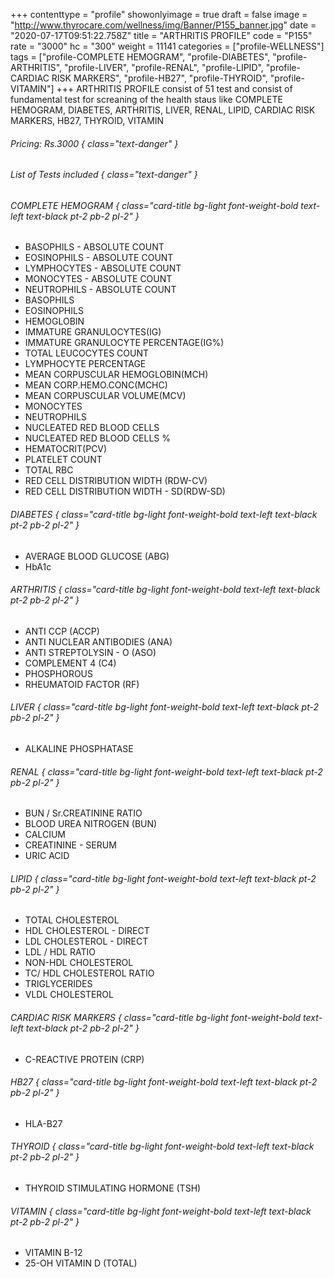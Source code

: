 +++
contenttype = "profile"
showonlyimage = true
draft = false
image = "http://www.thyrocare.com/wellness/img/Banner/P155_banner.jpg"
date = "2020-07-17T09:51:22.758Z"
title = "ARTHRITIS PROFILE"
code = "P155"
rate = "3000"
hc = "300"
weight = 11141
categories = ["profile-WELLNESS"]
tags = ["profile-COMPLETE HEMOGRAM", "profile-DIABETES", "profile-ARTHRITIS", "profile-LIVER", "profile-RENAL", "profile-LIPID", "profile-CARDIAC RISK MARKERS", "profile-HB27", "profile-THYROID", "profile-VITAMIN"]
+++
ARTHRITIS PROFILE consist of 51 test and consist of fundamental test for screaning of the health staus like COMPLETE HEMOGRAM, DIABETES, ARTHRITIS, LIVER, RENAL, LIPID, CARDIAC RISK MARKERS, HB27, THYROID, VITAMIN
<!--more-->
###### Pricing: Rs.3000 { class="text-danger" }

###### List of Tests included { class="text-danger" }

###### COMPLETE HEMOGRAM { class="card-title bg-light font-weight-bold text-left text-black pt-2 pb-2 pl-2" } 
* BASOPHILS - ABSOLUTE COUNT
* EOSINOPHILS - ABSOLUTE COUNT
* LYMPHOCYTES - ABSOLUTE COUNT
* MONOCYTES - ABSOLUTE COUNT
* NEUTROPHILS - ABSOLUTE COUNT
* BASOPHILS
* EOSINOPHILS
* HEMOGLOBIN
* IMMATURE GRANULOCYTES(IG)
* IMMATURE GRANULOCYTE PERCENTAGE(IG%)
* TOTAL LEUCOCYTES COUNT
* LYMPHOCYTE PERCENTAGE
* MEAN CORPUSCULAR HEMOGLOBIN(MCH)
* MEAN CORP.HEMO.CONC(MCHC)
* MEAN CORPUSCULAR VOLUME(MCV)
* MONOCYTES
* NEUTROPHILS
* NUCLEATED RED BLOOD CELLS
* NUCLEATED RED BLOOD CELLS %
* HEMATOCRIT(PCV)
* PLATELET COUNT
* TOTAL RBC
* RED CELL DISTRIBUTION WIDTH (RDW-CV)
* RED CELL DISTRIBUTION WIDTH - SD(RDW-SD)
###### DIABETES { class="card-title bg-light font-weight-bold text-left text-black pt-2 pb-2 pl-2" } 
* AVERAGE BLOOD GLUCOSE (ABG)
* HbA1c
###### ARTHRITIS { class="card-title bg-light font-weight-bold text-left text-black pt-2 pb-2 pl-2" } 
* ANTI CCP (ACCP)
* ANTI NUCLEAR ANTIBODIES (ANA)
* ANTI STREPTOLYSIN - O (ASO)
* COMPLEMENT 4 (C4)
* PHOSPHOROUS
* RHEUMATOID FACTOR (RF)
###### LIVER { class="card-title bg-light font-weight-bold text-left text-black pt-2 pb-2 pl-2" } 
* ALKALINE PHOSPHATASE
###### RENAL { class="card-title bg-light font-weight-bold text-left text-black pt-2 pb-2 pl-2" } 
* BUN / Sr.CREATININE RATIO
* BLOOD UREA NITROGEN (BUN)
* CALCIUM
* CREATININE - SERUM
* URIC ACID
###### LIPID { class="card-title bg-light font-weight-bold text-left text-black pt-2 pb-2 pl-2" } 
* TOTAL CHOLESTEROL
* HDL CHOLESTEROL - DIRECT
* LDL CHOLESTEROL - DIRECT
* LDL / HDL RATIO
* NON-HDL CHOLESTEROL
* TC/ HDL CHOLESTEROL RATIO
* TRIGLYCERIDES
* VLDL CHOLESTEROL
###### CARDIAC RISK MARKERS { class="card-title bg-light font-weight-bold text-left text-black pt-2 pb-2 pl-2" } 
* C-REACTIVE PROTEIN (CRP)
###### HB27 { class="card-title bg-light font-weight-bold text-left text-black pt-2 pb-2 pl-2" } 
* HLA-B27 
###### THYROID { class="card-title bg-light font-weight-bold text-left text-black pt-2 pb-2 pl-2" } 
* THYROID STIMULATING HORMONE (TSH)
###### VITAMIN { class="card-title bg-light font-weight-bold text-left text-black pt-2 pb-2 pl-2" } 
* VITAMIN B-12
* 25-OH VITAMIN D (TOTAL)
